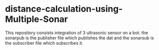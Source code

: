 # distance-calculation-using-Multiple-Sonar
This repository consists integration of 3 ultrasonic sensor on a bot. the sonarpub is the publisher file which publishes the dat and the sonarsub is the subscriber file which subscribes it.

